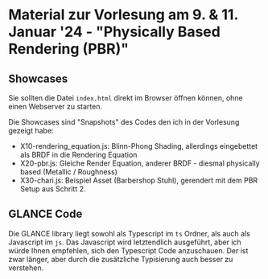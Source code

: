 # Material zur Vorlesung am 9. & 11. Januar '24 - "Physically Based Rendering (PBR)"

## Showcases

Sie sollten die Datei `index.html` direkt im Browser öffnen können, ohne einen Webserver zu starten.

Die Showcases sind "Snapshots" des Codes den ich in der Vorlesung gezeigt habe:

- X10-rendering_equation.js:    Blinn-Phong Shading, allerdings eingebettet als BRDF in die Rendering Equation
- X20-pbr.js:                   Gleiche Render Equation, anderer BRDF - diesmal physically based (Metallic / Roughness)
- X30-chari.js:                 Beispiel Asset (Barbershop Stuhl), gerendert mit dem PBR Setup aus Schritt 2.

## GLANCE Code

Die GLANCE library liegt sowohl als Typescript im `ts` Ordner, als auch als Javascript im `js`.
Das Javascript wird letztendlich ausgeführt, aber ich würde Ihnen empfehlen, sich den Typescript Code anzuschauen.
Der ist zwar länger, aber durch die zusätzliche Typisierung auch besser zu verstehen.
